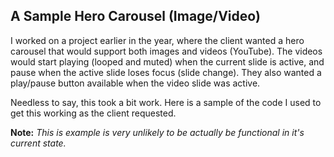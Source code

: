 ## A Sample Hero Carousel (Image/Video)

I worked on a project earlier in the year, where the client wanted a hero carousel that would support both images and videos (YouTube). The videos would start playing (looped and muted) when the current slide is active, and pause when the active slide loses focus (slide change). They also wanted a play/pause button available when the video slide was active.

Needless to say, this took a bit work. Here is a sample of the code I used to get this working as the client requested.

**Note:** _This is example is very unlikely to be actually be functional in it's current state._
